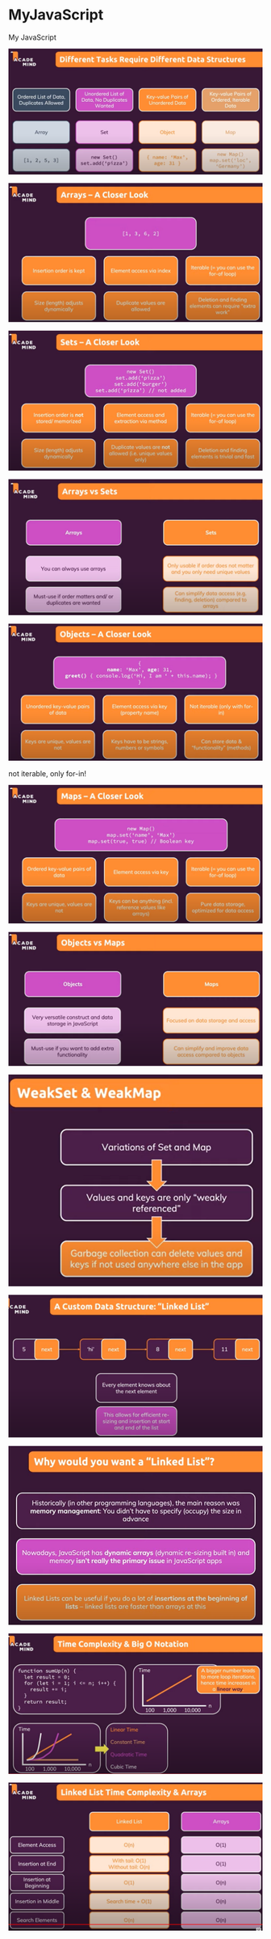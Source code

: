 # MyJavaScript

My JavaScript

![](image/README/00.png)

![](image/README/01_array.png)

![](image/README/02_set.png)

![](image/README/array_vs_set.png)

![](image/README/03_object.png)

not iterable, only for-in!

![](image/README/04_map.png)

![](image/README/object_vs_map.png)

![](image/README/WeakSet_WeakMap.png)

![](image/README/linklist.png)

![](image/README/why_linklist.png)

![](image/README/BigO.png)

![](image/README/linklist_vs_array.png)
